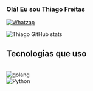 ### Olá! Eu sou Thiago Freitas 

[![Whatzap](https://img.shields.io/badge/WhatsApp-25D366?style=for-the-badge&logo=whatsapp&logoColor=white)](https://w.app/uZIXYx)

![Thiago GitHub stats](https://github-readme-stats.vercel.app/api?username=DevThiago28&show_icons=true&theme=transparent)

## Tecnologias que uso

<div style="display:inline blocks"><br/>
    <img align="center" alt="golang" src="    https://img.shields.io/badge/Go-00ADD8?style=for-the-badge&logo=go&logoColor=white"><br/>
    <img align="center" alt="Python" src="https://img.shields.io/badge/Python-3776AB?style=for-the-badge&logo=python&logoColor=white">
<div>
